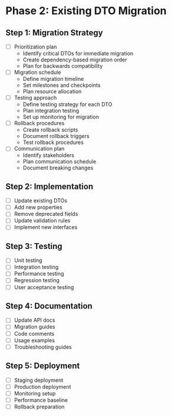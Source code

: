 # Phase 2: Existing DTO Migration

## Step 1: Migration Strategy
- [ ] Prioritization plan
  - Identify critical DTOs for immediate migration
  - Create dependency-based migration order
  - Plan for backwards compatibility
- [ ] Migration schedule
  - Define migration timeline
  - Set milestones and checkpoints
  - Plan resource allocation
- [ ] Testing approach
  - Define testing strategy for each DTO
  - Plan integration testing
  - Set up monitoring for migration
- [ ] Rollback procedures
  - Create rollback scripts
  - Document rollback triggers
  - Test rollback procedures
- [ ] Communication plan
  - Identify stakeholders
  - Plan communication schedule
  - Document breaking changes

## Step 2: Implementation
- [ ] Update existing DTOs
- [ ] Add new properties
- [ ] Remove deprecated fields
- [ ] Update validation rules
- [ ] Implement new interfaces

## Step 3: Testing
- [ ] Unit testing
- [ ] Integration testing
- [ ] Performance testing
- [ ] Regression testing
- [ ] User acceptance testing

## Step 4: Documentation
- [ ] Update API docs
- [ ] Migration guides
- [ ] Code comments
- [ ] Usage examples
- [ ] Troubleshooting guides

## Step 5: Deployment
- [ ] Staging deployment
- [ ] Production deployment
- [ ] Monitoring setup
- [ ] Performance baseline
- [ ] Rollback preparation
